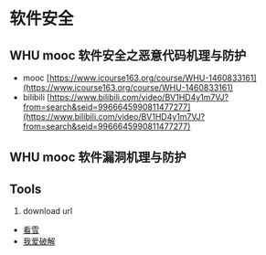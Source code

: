 # 软件安全

## WHU mooc 软件安全之恶意代码机理与防护

- mooc [https://www.icourse163.org/course/WHU-1460833161](https://www.icourse163.org/course/WHU-1460833161)
- bilibili [https://www.bilibili.com/video/BV1HD4y1m7VJ?from=search&seid=9966645990811477277](https://www.bilibili.com/video/BV1HD4y1m7VJ?from=search&seid=9966645990811477277)

## WHU mooc 软件漏洞机理与防护

## Tools

1. download url

- [看雪](https://tools.pediy.com/)
- [我爱破解](https://down.52pojie.cn/Tools/)
